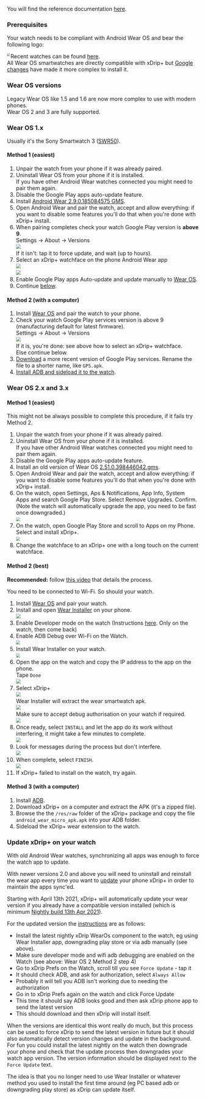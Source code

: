 You will find the reference documentation [here](https://github.com/NightscoutFoundation/xDrip/blob/master/Documentation/WatchGuide.md).

### Prerequisites

Your watch needs to be compliant with Android Wear OS and bear the following logo:

<img src="https://play-lh.googleusercontent.com/WmoV-m8b6x16sDRfzebu5b2vstcyBHRrpzCj6ODoh6hGuMa9Gg39EvnOk7z3qMa0_WM=s180-rw" style="zoom:50%;" align="left"/>

Recent watches can be found [here](https://wearos.google.com/).  
All Wear OS smartwatches are directly compatible with xDrip+ but [Google changes](https://www.androidpolice.com/2021/02/12/wear-os-is-making-app-sideloading-much-more-difficult/) have made it more complex to install it.

### Wear OS versions

Legacy Wear OS like 1.5 and 1.6 are now more complex to use with modern phones.  
Wear OS 2 and 3 are fully supported.

### Wear OS 1.x

Usually it's the Sony Smartwatch 3 ([SWR50](https://www.sony.com/electronics/support/other-products-xperia-smart-devices/swr50)). 

#### Method 1 (easiest)

1. Unpair the watch from your phone if it was already paired.
2. Uninstall Wear OS from your phone if it is installed.  
   If you have other Android Wear watches connected you might need to pair them again.
3. Disable the Google Play apps auto-update feature.
4. Install [Android Wear 2.9.0.185084575 GMS](https://www.apkmirror.com/apk/google-inc/android-wear/android-wear-2-9-0-185084575-gms-release/android-wear-smartwatch-2-9-0-185084575-gms-android-apk-download/).
5. Open Android Wear and pair the watch, accept and allow everything: if you want to disable some features you'll do that when you're done with xDrip+ install.
6. When pairing completes check your watch Google Play version is **above 9**.  
   Settings -> About -> Versions  
   <img src="../images/M-S-SW-AW3.png" style="zoom:75%;" />  
   If it isn't: tap it to force update, and wait (up to hours).
7. Select an xDrip+ watchface on the phone Android Wear app  
   <img src="../images/M-S-SW-AW1.png" style="zoom:75%;" />   
   <img src="../images/M-S-SW-AW2.png" style="zoom:75%;" /> 
8. Enable Google Play apps Auto-update and update manually to [Wear OS](https://play.google.com/store/apps/details?id=com.google.android.wearable.app).
9. Continue [below](#android-wear-extension-in-xdrip).

#### Method 2 (with a computer)

1. Install [Wear OS](https://play.google.com/store/apps/details?id=com.google.android.wearable.app) and pair the watch to your phone.
2. Check your watch Google Play services version is above 9 (manufacturing default for latest firmware).  
   Settings -> About -> Versions  
   <img src="../images/M-S-SW-AW3.png" style="zoom:75%;" />    
   If it is, you're done: see above how to select an xDrip+ watchface.  
   Else continue below.
3. [Download](https://www.apkmirror.com/apk/google-inc/google-play-services-android-wear/google-play-services-android-wear-9-8-41-release/google-play-services-9-8-41-534-130237018-android-apk-download/download/) a more recent version of Google Play services. Rename the file to a shorter name, like `GPS.apk`.
4. [Install ADB and sideload it to the watch](../../troubleshoot/ADB).

### Wear OS 2.x and 3.x

#### Method 1 (easiest)

This might not be always possible to complete this procedure, if it fails try Method 2.

1. Unpair the watch from your phone if it was already paired.
2. Uninstall Wear OS from your phone if it is installed.  
   If you have other Android Wear watches connected you might need to pair them again.
3. Disable the Google Play apps auto-update feature.
4. Install an old version of Wear OS [2.51.0.398446042.gms](https://www.apkmirror.com/apk/google-inc/android-wear/android-wear-2-51-0-398446042-gms-release/wear-os-by-google-smartwatch-2-51-0-398446042-gms-android-apk-download/).
5. Open Android Wear and pair the watch, accept and allow everything: if you want to disable some features you'll do that when you're done with xDrip+ install.
6. On the watch, open Settings, Aps & Notifications, App Info, System Apps and search Google Play Store. Select Remove Upgrades. Confirm. (Note the watch will automatically upgrade the app, you need to be fast once downgraded.)  
   <img src="../images/M-S-SW-AW6.png" style="zoom:65%;" />
7. On the watch, open Google Play Store and scroll to Apps on my Phone. Select and install xDrip+.  
   <img src="../images/M-S-SW-AW7.png" style="zoom:65%;" />
8. Change the watchface to an xDrip+ one with a long touch on the current watchface.

#### Method 2 (best)

**Recommended:** follow [this video](https://www.youtube.com/watch?v=8HsfWPTFGQI) that details the process.

You need to be connected to Wi-Fi. So should your watch.

1. Install [Wear OS](https://play.google.com/store/apps/details?id=com.google.android.wearable.app) and pair your watch.
2. Install and open [Wear Installer](https://play.google.com/store/apps/details?id=org.freepoc.wearinstaller) on your phone.  
   <img src="../images/M-S-SW-AW9.png" style="zoom:75%;" />
3. Enable Developer mode on the watch (Instructions [here](../../troubleshoot/ADB/#smartwatch). Only on the watch, then come back)
4. Enable ADB Debug over Wi-Fi on the Watch.  
   <img src="../images/M-S-SW-AW8.png" style="zoom:65%;" />
5. Install Wear Installer on your watch.  
   <img src="../images/M-S-SW-AW10.png" style="zoom:65%;" />
6. Open the app on the watch and copy the IP address to the app on the phone.  
   Tape `Done`  
   <img src="../images/M-S-SW-AW11.png" style="zoom:75%;" />
7. Select xDrip+  
   <img src="../images/M-S-SW-AW12.png" style="zoom:75%;" />  
   Wear Installer will extract the wear smartwatch apk.  
   <img src="../images/M-S-SW-AW13.png" style="zoom:75%;" />  
   Make sure to accept debug authorisation on your watch if required.  
   <img src="../images/M-S-SW-AW14.png" style="zoom:75%;" />
8. Once ready, select `INSTALL` and let the app do its work without interfering, it might take a few minutes to complete.  
   <img src="../images/M-S-SW-AW15.png" style="zoom:75%;" />
9. Look for messages during the process but don't interfere.  
   <img src="../images/M-S-SW-AW16.png" style="zoom:75%;" />
10. When complete, select `FINISH`.  
    <img src="../images/M-S-SW-AW17.png" style="zoom:75%;" />
11. If xDrip+ failed to install on the watch, try again.

#### Method 3 (with a computer)

1. Install [ADB](../../troubleshoot/ADB).
2. Download xDrip+ on a computer and extract the APK (it's a zipped file).
3. Browse the the `/res/raw` folder of the xDrip+ package and copy the file `android_wear_micro_apk.apk` into your ADB folder.
4. Sideload the xDrip+ wear extension to the watch.

### Update xDrip+ on your watch

With old Android Wear watches, synchronizing all apps was enough to force the watch app to update.

With newer versions 2.0 and above you will need to uninstall and reinstall the wear app every time you want to [update](../../use/update) your phone xDrip+ in order to maintain the apps sync'ed.

Starting with April 13th 2021, xDrip+ will automatically update your wear version if you already have a compatible version installed (which is minimum [Nightly build 13th Apr 2021](https://github.com/NightscoutFoundation/xDrip/releases/tag/2021.04.13)).

For the updated version the [instructions](https://github.com/NightscoutFoundation/xDrip/issues/1648) are as follows:

- Install the latest nightly xDrip WearOs component to the watch, eg using Wear Installer app, downgrading play store or via adb manually (see above).
- Make sure developer mode and wifi adb debugging are enabled on the Watch (see above: Wear OS 2 Method 2 step 4)
- Go to xDrip Prefs on the Watch, scroll till you see `Force Update` - tap it
- It should check ADB, and ask for authorization, select `Always Allow`
- Probably it will tell you ADB isn't working due to needing the authorization
- Go in to xDrip Prefs again on the watch and click Force Update
- This time it should say ADB looks good and then ask xDrip phone app to send the latest version
- This should download and then xDrip will install itself.

When the versions are identical this wont really do much, but this process can be used to force xDrip to send the latest version in future but it should also automatically detect version changes and update in the background. For fun you could install the latest nightly on the watch then downgrade your phone and check that the update process then downgrades your watch app version. The version information should be displayed next to the `Force Update` text.

The idea is that you no longer need to use Wear Installer or whatever method you used to install the first time around (eg PC based adb or downgrading play store) as xDrip can update itself.
